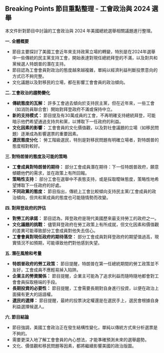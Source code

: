 ## Breaking Points 節目重點整理 - 工會政治與 2024 選舉

本文件針對節目中討論的工會政治與 2024 年美國總統選舉相關議題進行整理。

**一. 全體概要**

*   節目主要探討了美國工會近年來支持政黨立場的轉變，特別是在2024年選舉中一些傳統的民主黨支持工會，開始表達對現任總統拜登的不滿，以及對共和黨候選人特朗普的潛在支持。
*   節目認為工會會員對政治的態度越來越複雜，單純以經濟利益判斷投票意向的方式已不夠完整。
*   文化議題以及對移民的立場，都在影響工會會員的政治傾向。

**二.  工會政治的趨勢變化**

*   **傳統態度的瓦解：** 許多工會過去傾向於支持民主黨，但在近年來，一些工會（如消防員聯合會）開始對拜登政府不滿或保持中立。
*   **新的支持模式：** 節目提及有30萬成員的工會，不再明確支持總統拜登，可能暗示他們希望通過支持共和黨，以博取下一任政府的利益。
*   **文化因素的影響：** 工會會員的文化價值觀，以及對社會議題的立場（如移民問題）逐漸成為影響選票的重要因素。
*   **選民態度分化：**  勞工階級選民，特別是對移民問題有明確立場者，對特朗普的態度相對較好。

**三. 對特朗普的態度及可能的策略**

*   **工會成員對特朗普的期待：** 部分工會成員潛在期待：下一任特朗普政府，願意傾聽他們的需求，並在政策上有所回報。
*   **策略性支持：**  部分工會在選舉中不表態支持，或是採取曖昧態度，策略性地希望博取下一任政府的好處。
*   **不同政黨的態度：**  節目指出，傳統上工會比較傾向支持民主黨/工會成員的政治傾向，但共和黨成員的態度也可能隨情勢而改變。

**四. 對拜登政府的評估**

*   **對勞工的承諾：** 節目認為，拜登政府是現代美國歷來最支持勞工的政府之一。
*   **文化議題的挑戰：**  儘管拜登政府在勞工政策上有所成就，但文化因素和價值觀的差異可能導致部分工會成員對他失去信心。
*   **工會會員對現任政府的期待落空：** 部分工會成員對拜登政府的期望值過高，現實情況不如預期，可能導致他們對他感到失望。

**五.  潛在風險和考量**

*   **特朗普政府的勞工政策：** 節目提醒，特朗普在第一任總統期間的勞工政策並不友好，工會成員不應輕易掉入陷阱。
*   **企業主的勞資關係：** 節目提醒，企業主可能為了追求利益而隨時隨地都會對工會會員採取極端的手段。
*   **長期投資的必要性：** 節目提醒，工會需要長期對自身進行投資，以便在政治上面擁有更大的話語權。
*   **選民的選擇：** 節目提醒，最終的投票決定權還是在選民手上，選民會根據自身利益選擇候選人。

**六.  節目結論**

*   節目強調，美國工會政治正在發生結構性變化，單純以傳統方式來分析選票是不夠的。
*   需要更深入地了解工會會員的內心想法，才能準確預測未來的選舉趨勢。
*   文化、價值觀和移民問題等因素，都將繼續影響美國的政治版圖。